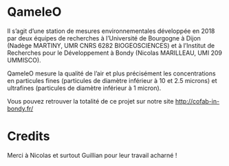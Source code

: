 # QameleO

Il s’agit d’une station de mesures environnementales développée en 2018 par deux équipes de recherches à l’Université de Bourgogne à Dijon (Nadège MARTINY, UMR CNRS 6282 BIOGEOSCIENCES) et à l’Institut de Recherches pour le Développement à Bondy (Nicolas MARILLEAU, UMI 209 UMMISCO).

QameleO mesure la qualité de l’air et plus précisément les concentrations en particules fines (particules de diamètre inférieur à 10 et 2.5 microns) et ultrafines (particules de diamètre inférieur à 1 micron).

Vous pouvez retrouver la totalité de ce projet sur notre site http://cofab-in-bondy.fr/

# Credits

Merci à Nicolas et surtout Guillian pour leur travail acharné !
